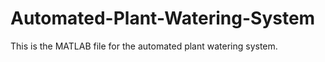 # Automated-Plant-Watering-System
This is the MATLAB file for the automated plant watering system. 
